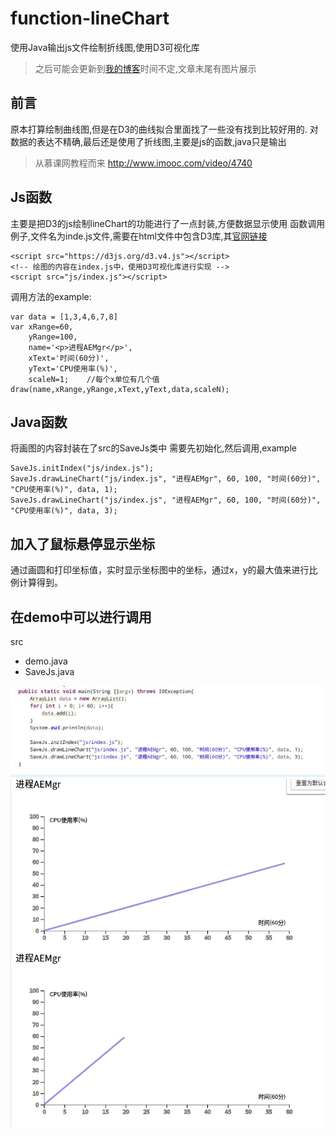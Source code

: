 # function-lineChart
使用Java输出js文件绘制折线图,使用D3可视化库
>之后可能会更新到[我的博客](http://cugxuan.coding.me)时间不定,文章末尾有图片展示

## 前言
原本打算绘制曲线图,但是在D3的曲线拟合里面找了一些没有找到比较好用的.
对数据的表达不精确,最后还是使用了折线图,主要是js的函数,java只是输出
>从慕课网教程而来
http://www.imooc.com/video/4740

## Js函数
主要是把D3的js绘制lineChart的功能进行了一点封装,方便数据显示使用
函数调用例子,文件名为inde.js文件,需要在html文件中包含D3库,其[官网链接](https://d3js.org/)
```
<script src="https://d3js.org/d3.v4.js"></script>
<!-- 绘图的内容在index.js中，使用D3可视化库进行实现 -->
<script src="js/index.js"></script>
```
调用方法的example:
```
var data = [1,3,4,6,7,8]
var xRange=60,
	yRange=100,
	name='<p>进程AEMgr</p>',
    xText='时间(60分)',
	yText='CPU使用率(%)',
	scaleN=1;    //每个x单位有几个值
draw(name,xRange,yRange,xText,yText,data,scaleN);
```
## Java函数
将画图的内容封装在了src的SaveJs类中
需要先初始化,然后调用,example
```
SaveJs.initIndex("js/index.js");
SaveJs.drawLineChart("js/index.js", "进程AEMgr", 60, 100, "时间(60分)", "CPU使用率(%)", data, 1);
SaveJs.drawLineChart("js/index.js", "进程AEMgr", 60, 100, "时间(60分)", "CPU使用率(%)", data, 3);
```

## 加入了鼠标悬停显示坐标
通过画圆和打印坐标值，实时显示坐标图中的坐标，通过x，y的最大值来进行比例计算得到。

## 在demo中可以进行调用
src
   - demo.java
   - SaveJs.java

![code](images/code.jpg)
![demo](images/demo.png)